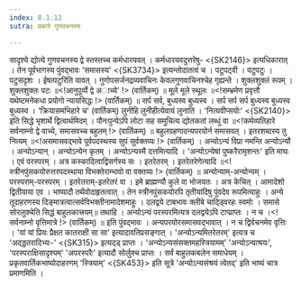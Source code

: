 ```yaml
---
index: 8.1.12
sutra: प्रकारे गुणवचनस्य

---
```

 सादृश्ये द्योत्ये गुणवचनस्य द्वे स्तस्तच्च कर्मधारयवत्‌ । कर्मधारयवदुत्तरेषु- <{SK2146}> इत्यधिकारात्‌ । तेन पूर्वभागस्य पुंवद्भावः 'समासस्य' <{SK3734}> इत्यन्तोदातत्वं च । पटुपट्वी । पटुपटुः । पटुसदृशः । ईषत्पटुरिति यावत्‌ । गुणोपसर्जनद्रव्यवाचिनः केवलगुणवाचिनश्चेह गृह्यन्ते । शुक्लशुक्लं रूपम्‌ । शुक्लशुक्लः पटः ॥<!आनुपूर्व्ये द्वे अाच्ये' !> (वार्तिकम्) ॥ मूले मूले स्थूलः ॥<!सम्भ्रमेण प्रवृत्तौ यथेष्टमनेकधा प्रयोगो न्यायसिद्धः !> (वार्तिकम्) ॥ सर्प सर्व, बुध्यस्व बुध्यस्व । सर्प सर्प सर्प बुध्यस्व बुध्यस्व बुध्यस्व । 'क्रियासमभिहारे च' (वार्तिकम्) लुनीहि लुनीहीत्येवायं लुनाति । 'नित्यवीप्सयोः' <{SK2140}> इति सिद्धे भृशार्थे द्वित्वार्थमिदम्‌ । पौनःपुन्येऽपि लोटा सह समु्चित्य द्योतकतां लब्धुं वा ॥<!कर्मव्यतिहारे सर्वनाम्नो द्वे वाच्ये, समासवच्च बहुलम्‌ !> (वार्तिकम्) ॥ बहुलग्रहणादन्यपरयोर्न समासवत्‌ । इतरशब्दस्य तु नित्यम्‌ ॥<!असमासवद्भावे पूर्वपदस्थस्य सुपं सुर्वक्तव्यः !> (वार्तिकम्) । अन्योऽन्यं विप्रा नमन्ति अन्योऽन्यौ । अन्योऽन्यान्‌ । अन्योऽन्येन कृतम्‌ । अन्योऽन्यस्मै दत्तमित्यादि । 'अन्योऽन्येषां पुष्करैरामृशन्तः' इति माघः । एवं परस्परम्‌ । अत्र कस्कादित्वाद्विसर्गस्य सः । इतरेतरम्‌ । इतरेतरेणेत्यादि ॥<!स्त्रीनपुंसकयोरुत्तरपदस्थाया विभक्तेराम्भावो वा वक्तव्यः !> (वार्तिकम्) ॥ अन्योन्याम्‌-अन्योन्यम्‌ । परस्पराम्‌-परस्परम्‌ । इतरेतराम्‌-इतरेतरं वा । इमे ब्राह्मण्यौ कुले वा भोजयतः । अत्र केचित्‌ । आमादेशो द्वितीयाया एव । भाष्यादौ तथैवोदाहृतत्वात्‌ । तेन स्त्रीनपुंसकयोरपि तृतीयादिषु पुंवदेव रूपमित्याहुः । अन्ये तूदाहरणस्य दिङ्मात्रत्वात्सर्वविभक्तीनामादेशमाहुः । दलद्वये टाबभावः क्लीबे चाद्ड्विरहः स्वमोः । समासे सोरलुक्चेति सिद्धं बाहुलकात्त्रयम्‌॥ तथाहि । अन्योऽन्यं परस्परमित्यत्र दलद्वयेऽपि टाप्प्राप्तः । न च ।<!सर्वनाम्नो वृत्तिमात्रे !> (वार्तिकम्) ॥ इति पुंवद्भावः । अन्यपरयोरसमासवद्भावात्‌ । न च द्विर्वचनमेव वृत्तिः । 'यां यां प्रियः प्रैक्षत कातराक्षी सा सा' इत्यादावतिप्रसङ्गात्‌ । 'अन्योऽन्यमितरेतरम्‌' इत्यत्र च 'अद्ड्डतरादिभ्यः-' <{SK315}> इत्यद्ड्‌ प्राप्तः । 'अन्योऽन्यसंसक्तमहस्त्रियामम्‌' 'अन्योऽन्याश्रयः', 'परस्पराक्षिसादृश्यम्‌' 'अपरस्परैः' इत्यादौ सोर्लुक्च प्राप्तः । सर्वं बाहुलकबलेन समाधेयम्‌ । प्रकृतवार्तिकभाष्योदाहरणम्‌ 'स्त्रियाम्‌' <{SK453}> इति सूत्रे 'अन्योऽन्यसंश्रयं त्वेतद्‌' इति भाष्यं चात्र प्रमाणमिति ।